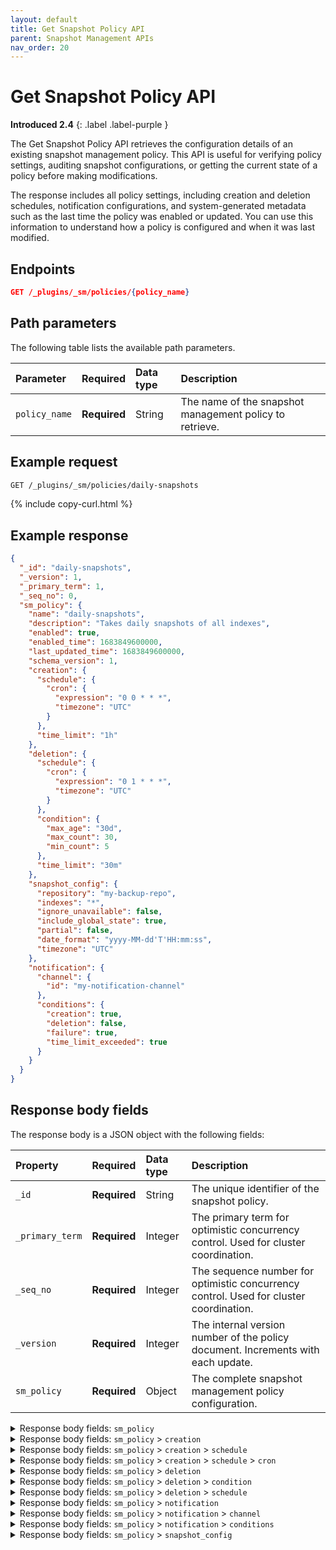 ```yaml
---
layout: default
title: Get Snapshot Policy API
parent: Snapshot Management APIs
nav_order: 20
---
```


# Get Snapshot Policy API
**Introduced 2.4**
{: .label .label-purple }

The Get Snapshot Policy API retrieves the configuration details of an existing snapshot management policy. This API is useful for verifying policy settings, auditing snapshot configurations, or getting the current state of a policy before making modifications.

The response includes all policy settings, including creation and deletion schedules, notification configurations, and system-generated metadata such as the last time the policy was enabled or updated. You can use this information to understand how a policy is configured and when it was last modified.

## Endpoints

```json
GET /_plugins/_sm/policies/{policy_name}
```

## Path parameters

The following table lists the available path parameters.

| Parameter | Required | Data type | Description |
| :--- | :--- | :--- | :--- |
| `policy_name` | **Required** | String | The name of the snapshot management policy to retrieve. |

## Example request

```bash
GET /_plugins/_sm/policies/daily-snapshots
```
{% include copy-curl.html %}

## Example response

```json
{
  "_id": "daily-snapshots",
  "_version": 1,
  "_primary_term": 1,
  "_seq_no": 0,
  "sm_policy": {
    "name": "daily-snapshots",
    "description": "Takes daily snapshots of all indexes",
    "enabled": true,
    "enabled_time": 1683849600000,
    "last_updated_time": 1683849600000,
    "schema_version": 1,
    "creation": {
      "schedule": {
        "cron": {
          "expression": "0 0 * * *",
          "timezone": "UTC"
        }
      },
      "time_limit": "1h"
    },
    "deletion": {
      "schedule": {
        "cron": {
          "expression": "0 1 * * *",
          "timezone": "UTC"
        }
      },
      "condition": {
        "max_age": "30d",
        "max_count": 30,
        "min_count": 5
      },
      "time_limit": "30m"
    },
    "snapshot_config": {
      "repository": "my-backup-repo",
      "indexes": "*",
      "ignore_unavailable": false,
      "include_global_state": true,
      "partial": false,
      "date_format": "yyyy-MM-dd'T'HH:mm:ss",
      "timezone": "UTC"
    },
    "notification": {
      "channel": {
        "id": "my-notification-channel"
      },
      "conditions": {
        "creation": true,
        "deletion": false,
        "failure": true,
        "time_limit_exceeded": true
      }
    }
  }
}
```

## Response body fields

The response body is a JSON object with the following fields:

| Property | Required | Data type | Description |
| :--- | :--- | :--- | :--- |
| `_id` | **Required** | String | The unique identifier of the snapshot policy. |
| `_primary_term` | **Required** | Integer | The primary term for optimistic concurrency control. Used for cluster coordination. |
| `_seq_no` | **Required** | Integer | The sequence number for optimistic concurrency control. Used for cluster coordination. |
| `_version` | **Required** | Integer | The internal version number of the policy document. Increments with each update. |
| `sm_policy` | **Required** | Object | The complete snapshot management policy configuration. |

<details markdown="block">
  <summary>
    Response body fields: <code>sm_policy</code>
  </summary>
  {: .text-delta}

The complete snapshot management policy configuration.

`sm_policy` is a JSON object with the following fields:

| Property | Required | Data type | Description |
| :--- | :--- | :--- | :--- |
| `creation` | **Required** | Object | The configuration settings for snapshot creation. |
| `description` | **Required** | String | The description of the policy's purpose. |
| `name` | **Required** | String | The name of the snapshot policy. Must match the policy_name path parameter. |
| `snapshot_config` | **Required** | Object | The core configuration settings for snapshot operations. |
| `deletion` | Optional | Object | The configuration settings for automatic snapshot deletion. |
| `enabled` | Optional | Boolean | Whether the policy is currently active and executing. |
| `enabled_time` | Optional | Integer | The unix timestamp (in milliseconds) when the policy was last enabled. |
| `last_updated_time` | Optional | Integer | The unix timestamp (in milliseconds) of the last policy modification. |
| `notification` | Optional | Object | The settings for notification delivery and triggers. |
| `schedule` | Optional | Object | The system-generated schedule metadata for policy execution. |
| `schema_version` | Optional | Integer | The version number of the policy schema format. |

</details>

<details markdown="block">
  <summary>
    Response body fields: <code>sm_policy</code> > <code>creation</code>
  </summary>
  {: .text-delta}

`creation` is a JSON object with the following fields:

| Property | Required | Data type | Description |
| :--- | :--- | :--- | :--- |
| `schedule` | **Required** | Object | Defines when snapshots should be created. |
| `time_limit` | Optional | String | The maximum duration allowed for snapshot creation before timing out, such as `1h`. |

</details>

<details markdown="block">
  <summary>
    Response body fields: <code>sm_policy</code> > <code>creation</code> > <code>schedule</code>
  </summary>
  {: .text-delta}

`schedule` is a JSON object with the following fields:

| Property | Data type | Description |
| :--- | :--- | :--- |
| `cron` | Object | The cron schedule configuration for snapshot creation. |

</details>

<details markdown="block">
  <summary>
    Response body fields: <code>sm_policy</code> > <code>creation</code> > <code>schedule</code> > <code>cron</code>
  </summary>
  {: .text-delta}

`cron` is a JSON object with the following fields:

| Property | Required | Data type | Description |
| :--- | :--- | :--- | :--- |
| `expression` | **Required** | String | The cron expression that defines when snapshots are created `0 0 * * *` for daily at midnight. |
| `timezone` | **Required** | String | The time zone used for interpreting the cron expression, such as `UTC`. |

</details>

<details markdown="block">
  <summary>
    Response body fields: <code>sm_policy</code> > <code>deletion</code>
  </summary>
  {: .text-delta}

`deletion` is a JSON object with the following fields:

| Property | Data type | Description |
| :--- | :--- | :--- |
| `condition` | Object | The rules that determine when snapshots should be deleted. |
| `schedule` | Object | When deletion operations should run. |
| `time_limit` | String | Maximum duration allowed for deletion operations before timing out . |

</details>

<details markdown="block">
  <summary>
    Response body fields: <code>sm_policy</code> > <code>deletion</code> > <code>condition</code>
  </summary>
  {: .text-delta}

`condition` is a JSON object with the following fields:

| Property | Data type | Description |
| :--- | :--- | :--- |
| `max_age` | String | The maximum age of snapshots to retain (e.g., "30d" for 30 days). Older snapshots are eligible for deletion. |
| `max_count` | Integer | The maximum number of snapshots to retain. When exceeded, older snapshots become eligible for deletion. |
| `min_count` | Integer | The minimum number of snapshots to retain, regardless of age. Prevents deletion if count would drop below this number. |

</details>

<details markdown="block">
  <summary>
    Response body fields: <code>sm_policy</code> > <code>deletion</code> > <code>schedule</code>
  </summary>
  {: .text-delta}

`schedule` is a JSON object with the following fields:

| Property | Data type | Description |
| :--- | :--- | :--- |
| `cron` | Object | The cron schedule configuration for running deletion operations. This contains the same structure as the creation schedule cron job. |

</details>

<details markdown="block">
  <summary>
    Response body fields: <code>sm_policy</code> > <code>notification</code>
  </summary>
  {: .text-delta}

`notification` is a JSON object with the following fields:

| Property | Data type | Description |
| :--- | :--- | :--- |
| `channel` | Object | The configuration for the notification delivery channel. |
| `conditions` | Object | The settings that determine which events trigger notifications. |

</details>

<details markdown="block">
  <summary>
    Response body fields: <code>sm_policy</code> > <code>notification</code> > <code>channel</code>
  </summary>
  {: .text-delta}

`channel` is a JSON object with the following fields:

| Property | Required | Data type | Description |
| :--- | :--- | :--- | :--- |
| `id` | **Required** | String | The unique identifier of the notification channel to use for sending alerts. |

</details>

<details markdown="block">
  <summary>
    Response body fields: <code>sm_policy</code> > <code>notification</code> > <code>conditions</code>
  </summary>
  {: .text-delta}

`conditions` is a JSON object with the following fields:

| Property | Data type | Description | Default |
| :--- | :--- | :--- | :--- |
| `creation` | Boolean | Whether to send notifications for successful snapshot creations. | `true` |
| `deletion` | Boolean | Whether to send notifications for successful snapshot deletions. | `false` |
| `failure` | Boolean | Whether to send notifications for any failed operations. | `false` |
| `time_limit_exceeded` | Boolean | Whether to send notifications when operations exceed their time limits. | `false` |

</details>

<details markdown="block">
  <summary>
    Response body fields: <code>sm_policy</code> > <code>snapshot_config</code>
  </summary>
  {: .text-delta}

`snapshot_config` is a JSON object with the following fields:

| Property | Required | Data type | Description |
| :--- | :--- | :--- | :--- |
| `repository` | **Required** | String | The name of the repository where snapshots are stored. |
| `date_format` | Optional | String | The format string for the date portion of snapshot names. Default is `yyyy-MM-dd'T'HH:mm:ss`. |
| `ignore_unavailable` | Optional | Boolean | Whether to ignore unavailable indexes during snapshot creation. Default is `false`. |
| `include_global_state` | Optional | Boolean | Whether to include cluster state in snapshots. Default is `true`. |
| `indexes` | Optional | String | Pattern specifying which indexes to include in snapshots. Default is `*`. |
| `metadata` | Optional | Object | The custom metadata attached to snapshots created by this policy. |
| `partial` | Optional | Boolean | Whether to allow partial snapshots if some shards fail. Default is `false`. |
| `timezone` | Optional | String | The time zone for date formatting in snapshot names. Default is `UTC`. |

</details>

